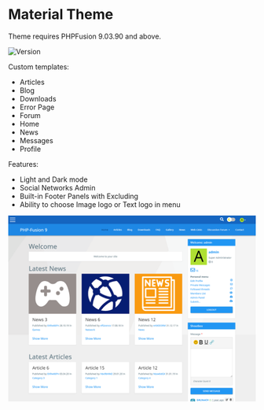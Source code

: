 # Material Theme
Theme requires PHPFusion 9.03.90 and above.

![Version](https://img.shields.io/badge/Version-1.0.1-blue.svg)

Custom templates:
- Articles
- Blog
- Downloads
- Error Page
- Forum
- Home
- News
- Messages
- Profile

Features:
- Light and Dark mode
- Social Networks Admin
- Built-in Footer Panels with Excluding
- Ability to choose Image logo or Text logo in menu

![Preview](screenshot.png)
